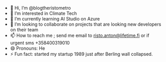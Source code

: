 - 👋 Hi, I’m @blogtheristometro
- 👀 I’m interested in Climate Tech
- 🌱 I’m currently learning AI Studio on Azure
- 💞️ I’m looking to collaborate on projects that are looking new developers on their team
- 📫 How to reach me ; send me email to risto.anton@lifetime.fi or if urgent sms +358400319010
- 😄 Pronouns: He
- ⚡ Fun fact: started my startup 1989 just after Berling wall collapsed.

<!---
blogtheristometro/blogtheristometro is a ✨ special ✨ repository because its `README.md` (this file) appears on your GitHub profile.
You can click the Preview link to take a look at your changes.
--->
